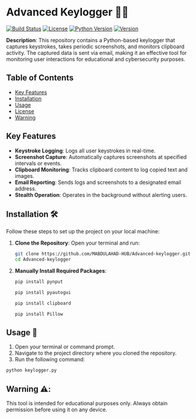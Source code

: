 # Advanced Keylogger 🥷🔑

[![Build Status](https://img.shields.io/badge/build-passing-brightgreen)](https://github.com/yourusername/keylogger/actions)
[![License](https://img.shields.io/badge/license-MIT-blue.svg)](https://opensource.org/licenses/MIT)
[![Python Version](https://img.shields.io/badge/python-3.8%2B-blue.svg)](https://www.python.org)
[![Version](https://img.shields.io/badge/version-1.0.0-orange.svg)](https://github.com/yourusername/keylogger/releases)

**Description**: This repository contains a Python-based keylogger that captures keystrokes, takes periodic screenshots, and monitors clipboard activity. The captured data is sent via email, making it an effective tool for monitoring user interactions for educational and cybersecurity purposes.

## Table of Contents
- [Key Features](#key-features)
- [Installation](#installation-🛠️)
- [Usage](#usage-📖)
- [License](#license-📜)
- [Warning](#warning)

## Key Features
- **Keystroke Logging**: Logs all user keystrokes in real-time.
- **Screenshot Capture**: Automatically captures screenshots at specified intervals or events.
- **Clipboard Monitoring**: Tracks clipboard content to log copied text and images.
- **Email Reporting**: Sends logs and screenshots to a designated email address.
- **Stealth Operation**: Operates in the background without alerting users.

## Installation 🛠️

Follow these steps to set up the project on your local machine:

1. **Clone the Repository**:
   Open your terminal and run:
   ```bash
   git clone https://github.com/MABDULAHAD-HUB/Advanced-keylogger.git
   cd Advanced-keylogger
   ```
2. **Manually Install Required Packages**:
   ```bash
   pip install pynput
   ```
   ```bash
   pip install pyautogui
   ```
   ```bash
   pip install clipboard
   ```
   ```bash
   pip install Pillow
   ```
## Usage 📖
1. Open your terminal or command prompt.
2. Navigate to the project directory where you cloned the repository.
3. Run the following command:
 ```bash
 python keylogger.py
 ```
## Warning ⚠️: 
This tool is intended for educational purposes only. Always obtain permission before using it on any device.
